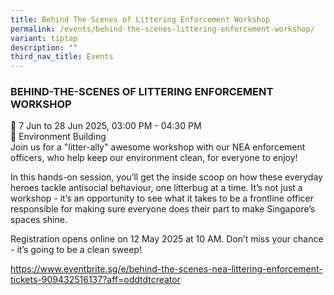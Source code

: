 ```yaml
---
title: Behind The Scenes of Littering Enforcement Workshop
permalink: /events/behind-the-scenes-littering-enforcement-workshop/
variant: tiptap
description: ""
third_nav_title: Events
---
```

<h3>BEHIND-THE-SCENES OF LITTERING ENFORCEMENT WORKSHOP</h3>
<p>📆 7 Jun to 28 Jun 2025, 03:00 PM - 04:30 PM
<br>📍 Environment Building
<br>Join us for a "litter-ally" awesome workshop with our NEA enforcement
officers, who help keep our environment clean, for everyone to enjoy!</p>
<p>In this hands-on session, you’ll get the inside scoop on how these everyday
heroes tackle antisocial behaviour, one litterbug at a time. It’s not just
a workshop - it’s an opportunity to see what it takes to be a frontline
officer responsible for making sure everyone does their part to make Singapore’s
spaces shine.</p>
<p>Registration opens online on 12 May 2025 at 10 AM. Don’t miss your chance
- it’s going to be a clean sweep!</p>
<p><a href="https://www.eventbrite.sg/e/behind-the-scenes-nea-littering-enforcement-operations-tickets-909432516137" rel="noopener noreferrer nofollow" target="_blank">https://www.eventbrite.sg/e/behind-the-scenes-nea-littering-enforcement-tickets-909432516137?aff=oddtdtcreator</a>
</p>
<p></p>